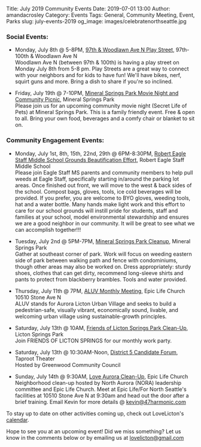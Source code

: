 Title: July 2019 Community Events
Date: 2019-07-01 13:00
Author: amandacrosley
Category: Events
Tags: General, Community Meeting, Event, Parks
slug: july-events-2019
og_image: images/celebratenorthseattle.jpg

### Social Events:

*   Monday, July 8th @ 5-8PM, [97th & Woodlawn Ave N Play Street](https://www.facebook.com/events/481053552661775/), 97th-100th & Woodlawn Ave N <br>
Woodlawn Ave N (between 97th & 100th) is having a play street on Monday July 8th from 5-8 pm. Play Streets are a great way to connect with your neighbors and for kids to have fun! We'll have bikes, nerf, squirt guns and more. Bring a dish to share if you're so inclined.

*   Friday, July 19th @ 7-10PM, [Mineral Springs Park Movie Night and Community Picnic](https://www.facebook.com/events/512601515946599/), Mineral Springs Park <br>
Please join us for an upcoming community movie night (Secret Life of Pets) at Mineral Springs Park. This is a family friendly event. Free & open to all. Bring your own food, beverages and a comfy chair or blanket to sit on. 

### Community Engagement Events:

*   Monday, July 1st, 8th, 15th, 22nd, 29th @ 6PM-8:30PM, [Robert Eagle Staff Middle School Grounds Beautification Effort](https://www.facebook.com/groups/FriendsOfRobertEagleStaffMS/),
Robert Eagle Staff Middle School<br>
Please join Eagle Staff MS parents and community members to help pull weeds at Eagle Staff, specifically starting in/around the parking lot areas. Once finished out front, we will move to the west & back sides of the school. Compost bags, gloves, tools, ice cold beverages will be provided. If you prefer, you are welcome to BYO gloves, weeding tools, hat and a water bottle. Many hands make light work and this effort to care for our school grounds will instill pride for students, staff and families at your school, model environmental stewardship and ensures we are a good neighbor in our community. It will be great to see what we can accomplish together!!!

*   Tuesday, July 2nd @ 5PM-7PM, [Mineral Springs Park Cleanup](https://www.facebook.com/events/665789523940006/), Mineral Springs Park <br>
Gather at southeast corner of park. Work will focus on weeding eastern side of park between walking path and fence with condominiums, though other areas may also be worked on.
Dress appropriately: sturdy shoes, clothes that can get dirty, recommend long-sleeve shirts and pants to protect from blackberry brambles. Tools and water provided.

*   Thursday, July 11th @ 7PM, [ALUV Monthly Meeting](https://www.facebook.com/events/2433892023509932/), Epic Life Church 10510 Stone Ave N<br />
ALUV stands for Aurora Licton Urban Village and seeks to build a pedestrian-safe, visually vibrant, economically sound, livable, and welcoming urban village using sustainable-growth principles.

*   Saturday, July 13th @ 10AM, [Friends of Licton Springs Park Clean-Up](https://lictonsprings.org/work_party.pdf),
Licton Springs Park <br>
Join FRIENDS OF LICTON SPRINGS for our monthly work party.

*   Saturday, July 13th @ 10:30AM-Noon, [District 5 Candidate Forum](https://www.facebook.com/GreenwoodCommunityCouncil),
Taproot Theater <br>
Hosted by Greenwood Community Council

*   Sunday, July 14th @ 9:30AM, [Love Aurora Clean-Up](https://www.facebook.com/epiclifeseattle/), Epic Life Church <br>
Neighborhood clean-up hosted by North Aurora (NORA) leadership committee and Epic Life Church. Meet at Epic Life/For North Seattle's facilities at 10510 Stone Ave N at 9:30am and head out the door after a brief training.
Email Kevin for more details @ kevin@47harmonic.com

To stay up to date on other activities coming up, check out LoveLicton's [calendar](https://lovelicton.com/pages/community-calendar.html).

Hope to see you at an upcoming event!
Did we miss something? Let us know in the comments below or by emailing us at [lovelicton@gmail.com](mailto:lovelicton@gmail.com)
